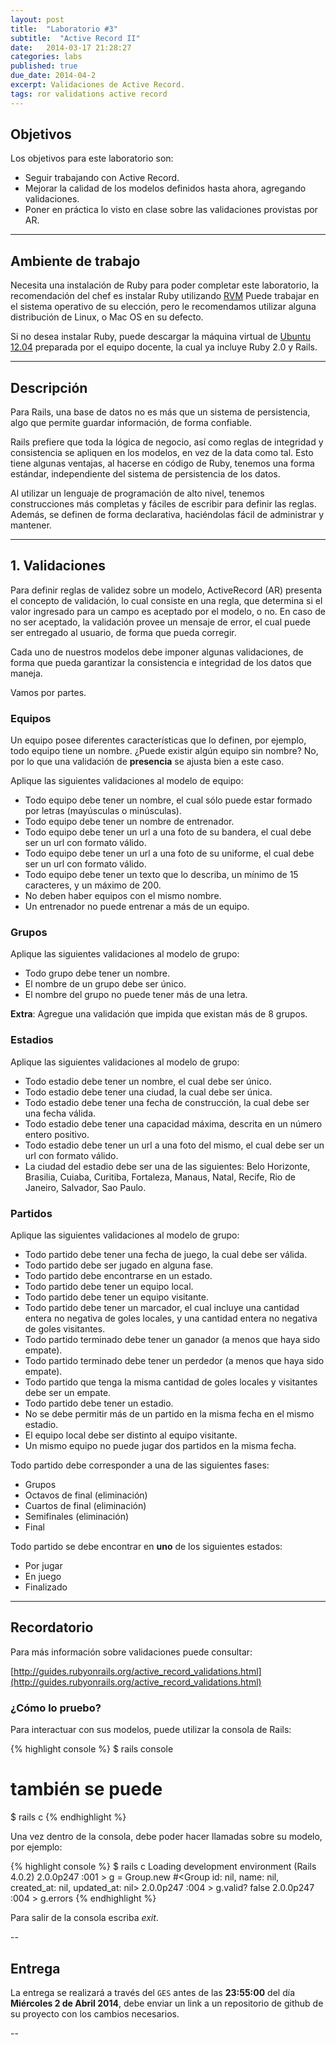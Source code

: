 ```yaml
---
layout: post
title:  "Laboratorio #3"
subtitle:  "Active Record II"
date:   2014-03-17 21:28:27
categories: labs
published: true
due_date: 2014-04-2
excerpt: Validaciones de Active Record.
tags: ror validations active record
---
```


## Objetivos

Los objetivos para este laboratorio son:

- Seguir trabajando con Active Record.
- Mejorar la calidad de los modelos definidos hasta ahora, agregando validaciones.
- Poner en práctica lo visto en clase sobre las validaciones provistas por AR.

---

## Ambiente de trabajo

Necesita una instalación de Ruby para poder completar este laboratorio, la recomendación del chef es instalar Ruby utilizando [RVM](http://rvm.io)
Puede trabajar en el sistema operativo de su elección, pero le recomendamos utilizar alguna distribución de Linux, o Mac OS en su defecto.

Si no desea instalar Ruby, puede descargar la máquina virtual de [Ubuntu 12.04](https://www.dropbox.com/s/n3exax2mm81aoi0/ubuntu12.04.ova) 
preparada por el equipo docente, la cual ya incluye Ruby 2.0 y Rails.

---

## Descripción

Para Rails, una base de datos no es más que un sistema de persistencia, algo que permite guardar información, de forma confiable.

Rails prefiere que toda la lógica de negocio, así como reglas de integridad y consistencia se apliquen en los modelos, en vez de la data como tal.
Esto tiene algunas ventajas, al hacerse en código de Ruby, tenemos una forma estándar, independiente del sistema de persistencia de los datos.

Al utilizar un lenguaje de programación de alto nivel, tenemos construcciones más completas y fáciles de escribir para definir las reglas.
Además, se definen de forma declarativa, haciéndolas fácil de administrar y mantener.

---

## 1. Validaciones

Para definir reglas de validez sobre un modelo, ActiveRecord (AR) presenta el concepto de validación, lo cual consiste en una regla,
que determina si el valor ingresado para un campo es aceptado por el modelo, o no. En caso de no ser aceptado, la validación provee un mensaje de error,
el cual puede ser entregado al usuario, de forma que pueda corregir.

Cada uno de nuestros modelos debe imponer algunas validaciones, de forma que pueda garantizar la consistencia e integridad de los datos que maneja.

Vamos por partes.

### Equipos

Un equipo posee diferentes características que lo definen, por ejemplo, todo equipo tiene un nombre. ¿Puede existir algún equipo sin nombre? No,
por lo que una validación de **presencia** se ajusta bien a este caso.

Aplique las siguientes validaciones al modelo de equipo:

- Todo equipo debe tener un nombre, el cual sólo puede estar formado por letras (mayúsculas o minúsculas).
- Todo equipo debe tener un nombre de entrenador.
- Todo equipo debe tener un url a una foto de su bandera, el cual debe ser un url con formato válido.
- Todo equipo debe tener un url a una foto de su uniforme, el cual debe ser un url con formato válido.
- Todo equipo debe tener un texto que lo describa, un mínimo de 15 caracteres, y un máximo de 200.
- No deben haber equipos con el mismo nombre.
- Un entrenador no puede entrenar a más de un equipo.

### Grupos

Aplique las siguientes validaciones al modelo de grupo:

- Todo grupo debe tener un nombre.
- El nombre de un grupo debe ser único.
- El nombre del grupo no puede tener más de una letra.

**Extra**: Agregue una validación que impida que existan más de 8 grupos.

### Estadios

Aplique las siguientes validaciones al modelo de grupo:

- Todo estadio debe tener un nombre, el cual debe ser único.
- Todo estadio debe tener una ciudad, la cual debe ser única.
- Todo estadio debe tener una fecha de construcción, la cual debe ser una fecha válida.
- Todo estadio debe tener una capacidad máxima, descrita en un número entero positivo.
- Todo estadio debe tener un url a una foto del mismo, el cual debe ser un url con formato válido.
- La ciudad del estadio debe ser una de las siguientes: Belo Horizonte, Brasilia, Cuiaba, Curitiba, Fortaleza, Manaus, Natal, Recife, Rio de Janeiro, Salvador, Sao Paulo.

### Partidos

Aplique las siguientes validaciones al modelo de grupo:

- Todo partido debe tener una fecha de juego, la cual debe ser válida.
- Todo partido debe ser jugado en alguna fase.
- Todo partido debe encontrarse en un estado.
- Todo partido debe tener un equipo local.
- Todo partido debe tener un equipo visitante.
- Todo partido debe tener un marcador, el cual incluye una cantidad entera no negativa de goles locales, y una cantidad entera no negativa de goles visitantes.
- Todo partido terminado debe tener un ganador (a menos que haya sido empate).
- Todo partido terminado debe tener un perdedor (a menos que haya sido empate).
- Todo partido que tenga la misma cantidad de goles locales y visitantes debe ser un empate.
- Todo partido debe tener un estadio.
- No se debe permitir más de un partido en la misma fecha en el mismo estadio.
- El equipo local debe ser distinto al equipo visitante.
- Un mismo equipo no puede jugar dos partidos en la misma fecha.

Todo partido debe corresponder a una de las siguientes fases:

- Grupos
- Octavos de final (eliminación)
- Cuartos de final (eliminación)
- Semifinales (eliminación)
- Final

Todo partido se debe encontrar en **uno** de los siguientes estados:

- Por jugar
- En juego
- Finalizado

---

## Recordatorio

Para más información sobre validaciones puede consultar:

[http://guides.rubyonrails.org/active_record_validations.html](http://guides.rubyonrails.org/active_record_validations.html)

### ¿Cómo lo pruebo?

Para interactuar con sus modelos, puede utilizar la consola de Rails:

{% highlight console %}
  $ rails console
  # también se puede
  $ rails c
{% endhighlight %}

Una vez dentro de la consola, debe poder hacer llamadas sobre su modelo, por ejemplo:

{% highlight console %}
$ rails c
Loading development environment (Rails 4.0.2)
2.0.0p247 :001 > g = Group.new
#<Group id: nil, name: nil, created_at: nil, updated_at: nil>
2.0.0p247 :004 > g.valid?
false
2.0.0p247 :004 > g.errors
{% endhighlight %}

Para salir de la consola escriba *exit*.

--
## Entrega

La entrega se realizará a través del `GES` antes de las **23:55:00** del día **Miércoles 2 de Abril 2014**, debe enviar un link a un repositorio de github de su proyecto con los cambios necesarios.

--